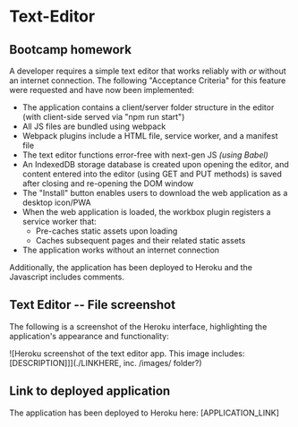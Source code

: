 # Text-Editor

## Bootcamp homework

A developer requires a simple text editor that works reliably with _or_ without an internet connection. The following "Acceptance Criteria" for this feature were requested and have now been implemented:

- The application contains a client/server folder structure in the editor (with client-side served via "npm run start")
- All JS files are bundled using webpack
- Webpack plugins include a HTML file, service worker, and a manifest file
- The text editor functions error-free with next-gen JS _(using Babel)_
- An IndexedDB storage database is created upon opening the editor, and content entered into the editor (using GET and PUT methods) is saved after closing and re-opening the DOM window
- The "Install" button enables users to download the web application as a desktop icon/PWA
- When the web application is loaded, the workbox plugin registers a service worker that:
  - Pre-caches static assets upon loading
  - Caches subsequent pages and their related static assets
- The application works without an internet connection

Additionally, the application has been deployed to Heroku and the Javascript includes comments.

## Text Editor -- File screenshot

The following is a screenshot of the Heroku interface, highlighting the application's appearance and functionality:

![Heroku screenshot of the text editor app. This image includes: [DESCRIPTION]]](./LINKHERE, inc. /images/ folder?)

## Link to deployed application

The application has been deployed to Heroku here: [APPLICATION_LINK]
